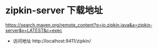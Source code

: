 # zipkin-server 下载地址
 https://search.maven.org/remote_content?g=io.zipkin.java&a=zipkin-server&v=LATEST&c=exec
 - 访问地址
 http://localhost:9411/zipkin/
